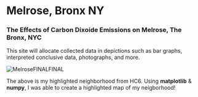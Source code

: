 # Melrose, Bronx NY


### The Effects of Carbon Dixoide Emissions on Melrose, The Bronx, NYC

This site will allocate collected data in depictions such as bar graphs, interpreted conclusive data, photographs, and more. 

![MelroseFINALFINAL](https://github.com/AntTomm/Melrose/assets/148288592/68de2d54-d31e-4840-9480-6411b7b589d9)

The above is my highlighted neighborhood from HC6. Using **matplotlib** & **numpy**, I was able to create a highlighted map of my neigborhood! 



